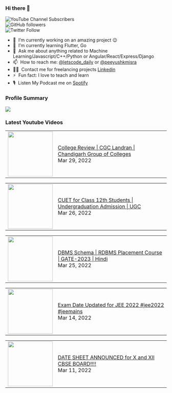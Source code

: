 ### Hi there 👋

![YouTube Channel Subscribers](https://img.shields.io/youtube/channel/subscribers/UCgmk1KXmrHXt_DO0kScyVmQ?style=social)  
![GitHub followers](https://img.shields.io/github/followers/misrapk?style=social)  
![Twitter Follow](https://img.shields.io/twitter/follow/peeyushkmisra?style=social)

- 🔭 &nbsp;I’m currently working on an amazing project :wink:
- 🌱 &nbsp;I’m currently learning Flutter, Go
- 💬 &nbsp;Ask me about anything related to Machine Learning/Javascript/C++/Python or Angular/React/Express/Django
- 📫 &nbsp;How to reach me: [@letscode_daily](https://www.instagram.com/letscode_daily/) or [@peeyushkmisra](https://www.instagram.com/peeyushkmisra/)
- 👨‍💻 &nbsp;Contact me for freelancing projects [Linkedin](https://www.linkedin.com/in/peeyushkmisra/)
- ⚡ &nbsp;Fun fact: I love to teach and learn
- 🎙 &nbsp;Listen My Podcast me on [Spotify](https://open.spotify.com/show/5HlTHA4yxnj56N1klajpQc)

### Profile Summary

![](https://github-profile-summary-cards.vercel.app/api/cards/profile-details?username=misrapk&theme=dracula)

### Latest Youtube Videos

<!-- YOUTUBE:START --><table><tr><td><a href="https://www.youtube.com/watch?v=pp_PjwYCGnw"><img width="140px" src="https://i.ytimg.com/vi/pp_PjwYCGnw/mqdefault.jpg"></a></td>
<td><a href="https://www.youtube.com/watch?v=pp_PjwYCGnw">College Review | CGC Landran | Chandigarh Group of Colleges</a><br/>Mar 29, 2022</td></tr></table>
<table><tr><td><a href="https://www.youtube.com/watch?v=0Q8typfnReY"><img width="140px" src="https://i.ytimg.com/vi/0Q8typfnReY/mqdefault.jpg"></a></td>
<td><a href="https://www.youtube.com/watch?v=0Q8typfnReY">CUET for Class 12th Students | Undergraduation Admission | UGC</a><br/>Mar 26, 2022</td></tr></table>
<table><tr><td><a href="https://www.youtube.com/watch?v=GjlmawYcvWw"><img width="140px" src="https://i.ytimg.com/vi/GjlmawYcvWw/mqdefault.jpg"></a></td>
<td><a href="https://www.youtube.com/watch?v=GjlmawYcvWw">DBMS Schema | RDBMS Placement Course | GATE-2023 | Hindi</a><br/>Mar 25, 2022</td></tr></table>
<table><tr><td><a href="https://www.youtube.com/watch?v=wZ9IgCfWysc"><img width="140px" src="https://i.ytimg.com/vi/wZ9IgCfWysc/mqdefault.jpg"></a></td>
<td><a href="https://www.youtube.com/watch?v=wZ9IgCfWysc">Exam Date Updated for JEE 2022   #jee2022 #jeemains</a><br/>Mar 14, 2022</td></tr></table>
<table><tr><td><a href="https://www.youtube.com/watch?v=q3j0Xpmk1rg"><img width="140px" src="https://i.ytimg.com/vi/q3j0Xpmk1rg/mqdefault.jpg"></a></td>
<td><a href="https://www.youtube.com/watch?v=q3j0Xpmk1rg">DATE SHEET ANNOUNCED for X and XII CBSE BOARD!!!!</a><br/>Mar 11, 2022</td></tr></table>
<!-- YOUTUBE:END -->
